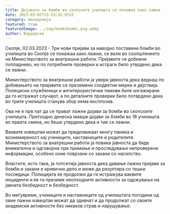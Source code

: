 ```yaml
---
title: Дојавите за бомби во скопските училишта се покажаа како лажни
date: 2023-03-02T15:53:32.072Z
category: македонија
featured: true
featuredImage: ../img/bombibombi.png.webp
author: Вардарски
---
```


Скопје, 02.03.2023 - Три нови пријави за наводно поставени бомби во училишта во Скопје се покажаа како лажни, се вели во соопштението на Министерството за внатрешни работи. Пријавите се добиени попладнево, но по потребните проверки и истраги било утврдено дека се лажни.

Министерството за внатрешни работи ја увери јавноста дека веднаш по добивањето на пријавите се преземени соодветни мерки и дејствија. Полициски службеници и антитерористички тимови биле ангажирани да го истражат случајот, а по деталните проверки било потврдено дека во трите училишта станува збор нема експлозив.

Ова не е прв пат да се прават лажни дојави за бомби во скопските училишта. Претходно денеска имаше дојави за бомби во 18 училишта во првата смена, но беше утврдено дека и тие се лажни.

Ваквите извештаи можат да предизвикаат многу паника и вознемиреност кај учениците, наставниците и родителите. Министерството за внатрешни работи ја повика јавноста да биде внимателна и одговорна при примање и проследување непроверени информации, особено оние поврзани со закани со насилство.

Властите, исто така, ја потсетија јавноста дека давање лажни пријави за бомби и закани е кривично дело и може да резултира со тешки последици. Полицијата ќе продолжи да ги истражува ваквите инциденти и ќе ги преземе неопходните активности за одржување на јавната безбедност и безбедност.

Во меѓувреме, учениците и наставниците од училиштата погодени од овие лажни извештаи можат да здивнат и да продолжат со своите академски активности без никаков страв и нарушување.
